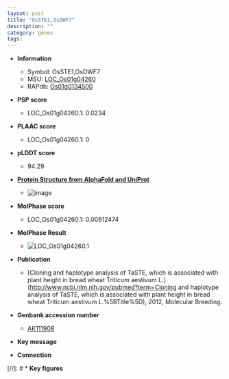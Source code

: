 ```yaml
---
layout: post
title: "OsSTE1,OsDWF7"
description: ""
category: genes
tags: 
---
```


* **Information**  
    + Symbol: OsSTE1,OsDWF7  
    + MSU: [LOC_Os01g04260](http://rice.plantbiology.msu.edu/cgi-bin/ORF_infopage.cgi?orf=LOC_Os01g04260)  
    + RAPdb: [Os01g0134500](http://rapdb.dna.affrc.go.jp/viewer/gbrowse_details/irgsp1?name=Os01g0134500)  

* **PSP score**  
    + LOC_Os01g04260.1: 0.0234 

* **PLAAC score**  
    + LOC_Os01g04260.1: 0 

* **pLDDT score**
    + 94.29

* **[Protein Structure from AlphaFold and UniProt](https://www.uniprot.org/uniprotkb/Q5ZCK9/entry#structure)**
    + ![image](https://ricepsp.github.io/images/Q5/AF-Q5ZCK9-F1.png)

* **MolPhase score**
    + LOC_Os01g04260.1: 0.00612474

* **MolPhase Result**
    + ![LOC_Os01g04260.1](https://304243504.github.io/Pictures/LOC_Os01g/LOC_Os01g04260.1.png)

* **Publication**  
    + [Cloning and haplotype analysis of TaSTE, which is associated with plant height in bread wheat Triticum aestivum L.](http://www.ncbi.nlm.nih.gov/pubmed?term=Cloning and haplotype analysis of TaSTE, which is associated with plant height in bread wheat Triticum aestivum L.%5BTitle%5D), 2012, Molecular Breeding.

* **Genbank accession number**  
    + [AK111908](http://www.ncbi.nlm.nih.gov/nuccore/AK111908)

* **Key message**  

* **Connection**  

[//]: # * **Key figures**  


